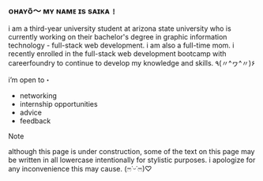 ### ᴏʜᴀʏᴏ̄〜 ᴍʏ ɴᴀᴍᴇ ɪs sᴀɪᴋᴀ﹗
i am a third-year university student at arizona state university who is currently working on their bachelor's degree in graphic information technology - full-stack web development. i am also a full-time mom. i recently enrolled in the full-stack web development bootcamp with careerfoundry to continue to develop my knowledge and skills. ٩(〃^ヮ^〃)۶

i’m open to・
- networking
- internship opportunities
- advice
- feedback

> [!NOTE]
> although this page is under construction, some of the text on this page may be written in all lowercase intentionally for stylistic purposes. i apologize for any inconvenience this may cause. (ෆ˙ᵕ˙ෆ)♡
